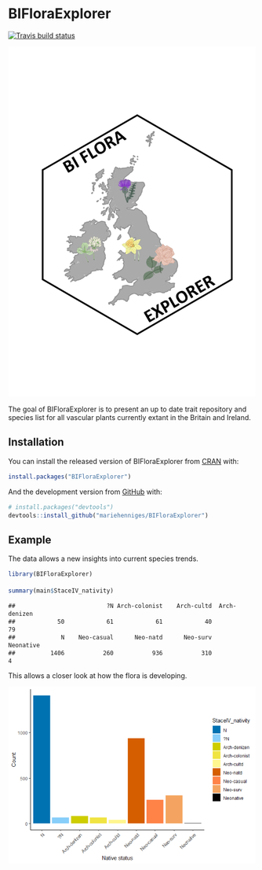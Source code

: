 
<!-- README.md is generated from README.Rmd. Please edit that file -->

# BIFloraExplorer

<!-- badges: start -->

[![Travis build
status](https://travis-ci.com/mariehenniges/BIFloraExplorer.svg?branch=master)](https://travis-ci.com/mariehenniges/BIFloraExplorer)

![sticker](images/sticker.png) <!-- badges: end -->

The goal of BIFloraExplorer is to present an up to date trait repository
and species list for all vascular plants currently extant in the Britain
and Ireland.

## Installation

You can install the released version of BIFloraExplorer from
[CRAN](https://CRAN.R-project.org) with:

``` r
install.packages("BIFloraExplorer")
```

And the development version from [GitHub](https://github.com/) with:

``` r
# install.packages("devtools")
devtools::install_github("mariehenniges/BIFloraExplorer")
```

## Example

The data allows a new insights into current species trends.

``` r
library(BIFloraExplorer)

summary(main$StaceIV_nativity)
```

    ##                          ?N Arch-colonist    Arch-cultd  Arch-denizen 
    ##            50            61            61            40            79 
    ##             N    Neo-casual      Neo-natd      Neo-surv     Neonative 
    ##          1406           260           936           310             4

This allows a closer look at how the flora is developing.

![Native status](images/native_status.png)
